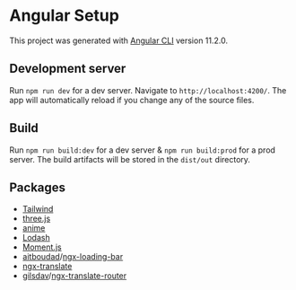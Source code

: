 # Angular Setup

This project was generated with [Angular CLI](https://github.com/angular/angular-cli) version 11.2.0.

## Development server

Run `npm run dev` for a dev server. Navigate to `http://localhost:4200/`. The app will automatically reload if you change any of the source files.

## Build

Run `npm run build:dev` for a dev server & `npm run build:prod` for a prod server. The build artifacts will be stored in the `dist/out` directory.

## Packages

- [Tailwind](https://tailwindcss.com/)
- [three.js](https://threejs.org/)
- [anime](https://animejs.com/)
- [Lodash](https://lodash.com/)
- [Moment.js](https://momentjs.com/)
- [aitboudad](https://github.com/aitboudad)/[ngx-loading-bar](https://github.com/aitboudad/ngx-loading-bar)
- [ngx-translate](http://www.ngx-translate.com/)
- [gilsdav](https://github.com/gilsdav)/[ngx-translate-router](https://github.com/gilsdav/ngx-translate-router)
